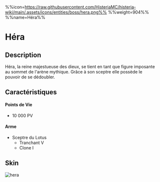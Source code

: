 %%icon=https://raw.githubusercontent.com/HisteriaMC/histeria-wiki/main/.assets/icons/entities/boss/hera.png%%
%%weight=904%%
%%name=Héra%%
# Héra

## Description 
Héra, la reine majestueuse des dieux, se tient en tant que figure imposante au sommet de l'arène mythique. Grâce à son sceptre elle possède le pouvoir de se dédoubler.

## Caractéristiques

#### __Points de Vie__
+ 10 000 PV

#### __Arme__
+ Sceptre du Lotus
  - Tranchant V
  - Clone I

## Skin
![hera](https://raw.githubusercontent.com/HisteriaMC/histeria-wiki/main/.assets/entities/boss/hera.png)


